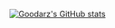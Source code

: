 [![Goodarz's GitHub stats](https://github-readme-stats.vercel.app/api?username=GoodarzMehr&theme=vue&count_private=true&show_icons=true)](https://github.com/anuraghazra/github-readme-stats)
